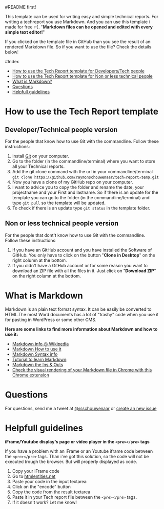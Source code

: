#README first!

This template can be used for writing easy and simple technical reports. For writing a techreport you use Markdown. And you can use this template i made for free :-). "**Markdown files can be opened and edited with every simple text editor!**"

If you clicked on the template file in GitHub than you see the result of an rendered Markdown file. So if you want to use the file? Check the details below!

#Index
- [How to use the Tech Report template for Developers/Tech people](#developer-technical-people-version)
- [How to use the Tech Report template for Non or less technical people](#non-or-less-technical-people-version)
- [What is Markdown?](#what-is-markdown)
- [Questions](#questions)
- [Helpfull guidelines](#helpfull-guidelines)


# How to use the Tech Report template
## Developer/Technical people version

For the people that know how to use Git with the commandline. Follow these instructions:

1. Install [Git](http://git-scm.com/) on your computer.
2. Go to the folder (in the commandline/terminal) where you want to store all your Technical reports.
3. Add the git clone command with the url in your commandline/terminal
<code>git clone https://github.com/raymonschouwenaar/tech-report-temp.git</code>
4. Now you have a clone of my GitHub repo on your computer.  
5. I want to advice you to copy the folder and rename the date, your projectname and your First and lastname. So if there is an update for the template you can go to the folder (in the commandline/terminal) and type <code>git pull</code> so the template will be updated.
6. To check if there is an update type <code>git status</code> in the template folder.

## Non or less technical people version

For the people that dont't know how to use Git with the commandline. Follow these instructions:

1. If you have an GitHub account and you have installed the Software of GitHub. You only have to click on the button "**Clone in Desktop**" on the right column at the bottom.
2. If you didn't have a GitHub account or for some reason you want to download an ZIP file with all the files in it. Just click on "**Download ZIP**" on the right column at the bottom.

# What is Markdown
Markdown is an plain text format syntax. It can be easily be converted to HTML.The most Word documents has a lot of "trashy" code when you use it for pasting in WordPress or some other CMS.

**Here are some links to find more information about Markdown and how to use it:**

- [Markdown info @ Wikipedia](http://en.wikipedia.org/wiki/Markdown)
- [Markdown How to use it](https://daringfireball.net/projects/markdown/)
- [Markdown Syntax info](https://daringfireball.net/projects/markdown/syntax)
- [Tutorial to learn Markdown](http://www.markdowntutorial.com/)
- [Markdown the Ins & Outs](http://code.tutsplus.com/tutorials/markdown-the-ins-and-outs--net-25482)
- [Check the visual rendering of your Markdown file in Chrome with this Chrome extension](https://chrome.google.com/webstore/detail/markdown-preview/jmchmkecamhbiokiopfpnfgbidieafmd)

# Questions
For questions, send me a tweet at [@rsschouwenaar](https://twitter.com/rsschouwenaar) or [create an new issue](https://github.com/raymonschouwenaar/tech-report-temp/issues)

# Helpfull guidelines
**iFrame/Youtube display's page or video player in the <code>&lt;pre&gt;&lt;/pre&gt;</code> tags**

If you have a problem with an iFrame or an Youtube iframe code between the <code>&lt;pre&gt;&lt;/pre&gt;</code> tags. Than i've got this solution, so the code will not be executed trough the browser. But will properly displayed as code.

1. Copy your iFrame code
2. Go to [htmlentities.net](http://htmlentities.net/)
3. Paste your code in the input textarea
4. Click on the "encode" button
5. Copy the code from the result textarea
6. Paste it in your Tech report file between the <code>&lt;pre&gt;&lt;/pre&gt;</code> tags.
7. If it doesn't work? Let me know!